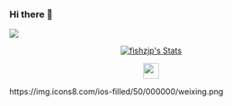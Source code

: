 ### Hi there 👋

![](https://komarev.com/ghpvc/?username=fishzjp)
<p align="center">
  <a href="https://github.com/fishzjp" class="rich-diff-level-one">
    <img src="https://github-readme-stats.vercel.app/api?username=fishzjp&title_color=333&text_color=777" alt="fishzjp's Stats" >
    <!-- &hide=issues
    <img src="https://github-readme-stats.vercel.app/api?username=fishzjp&hide=issues&title_color=333&text_color=777" alt="Charmve's Stats" >
    -->
  </a>
</p>
<p align="center">
  <a href= "https://github.com/fishzjp/fishzjp/assets/105406371/af1b5408-4e44-43be-a568-1ce0e5681d90,png" target="_blank" alt="WeChat" title="WeChat">
    <img src="https://github.com/fishzjp/fishzjp/assets/105406371/af1b5408-4e44-43be-a568-1ce0e5681d90" width="28px"/>
  </a>
</p>
https://img.icons8.com/ios-filled/50/000000/weixing.png
